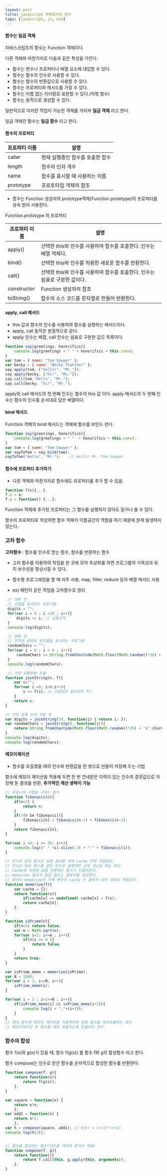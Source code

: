 ```yaml
---
layout: post
title: javascript 객체로서의 함수
tags: [javascript, js, es6]
---
```


#### 함수는 일급 객체

자바스크립트의 함수는 Function 객체이다.

다른 객체와 마찬가지로 다음과 같은 특성을 가진다.

* 함수는 변수나 프로퍼티나 배열 요소에 대입할 수 있다.
* 함수는 함수의 인수로 사용할 수 있다.
* 함수는 함수의 반환값으로 사용할 수 있다.
* 함수는 프로퍼티와 메서드를 가질 수 있다.
* 함수는 이름 없는 리터럴로 표현할 수 있다.(익명 함수)
* 함수는 동적으로 생성할 수 있다.

일반적으로 이러한 작업이 가능한 객체를 가리켜 **일급 객체** 라고 한다.

일급 객체인 함수는 **일급 함수** 라고 한다.

#### 함수의 프로퍼티

프로퍼티 이름 | 설명
---|---
caller | 현재 실행중인 함수를 호출한 함수
length | 함수의 인자 개수
name | 함수를 표시할 때 사용하는 이름
prototype | 프로토타입 객체의 참조

* 함수는 Function 생성자의 prototype객체(Function.prototype)의 프로퍼티를 상속 받아 사용한다.

Function.prototype 의 프로퍼티

프로퍼티 이름 | 설명
---|---
apply() | 선택한 this와 인수를 사용하여 함수를 호출한다. 인수는 배열 객체다.
bind() | 선택한 this와 인수를 적용한 새로운 함수를 반환한다.
call() | 선택한 this와 인수를 사용하여 함수를 호출한다. 인수는 쉼표로 구분한 값이다.
constructor | Function 생성자의 참조
toString() | 함수의 소스 코드를 문자열로 만들어 반환한다.

#### apply, call 메서드

* this 값과 함수의 인수를 사용하여 함수를 실행하는 메서드이다.
* apply, call 동작은 본질적으로 같다.
* apply 인수는 배열, call 인수는 쉼표로 구분한 값으 목록이다.


```javascript
function say(greetings, honorifics){
    console.log(greetings + " " + honorifics + this.name);
}
var tom = { name: "Tom Sawyer" };
var becky = { name: "Becky Thatcher" };
say.apply(tom, ["hello!", "Mr."]);
say.apply(becky, ["hi!", "Ms."]);
say.call(tom,"Hello", "Mr.");
say.call(becky, "hi!", "Mr.");
```

apply와 call 메서드의 첫 번째 인수는 함수의 this 값 이다.
apply 메서드의 두 번째 인수는 함수의 인수를 순서대로 담은 배열이다.



#### bind 메서드

Function 객체의 bind 메서드는 객체에 함수를 바인드 한다.

```javascript
function say(greetings, honorifics){
    console.log(greetings + " "  + honorifics + this.name);
}
var tom = { name: "Tom Sawyer" };
var sayToTom = say.bind(tom);
sayToTom("Hello", "Mr.");    // Hello! Mr. Tom Sawyer
```

#### 함수에 프로퍼티 추가하기

* 다른 객체와 마찬가지로 함수에도 프로퍼티를 추가 할 수 있음.

```javascript
function f(x){...}
f.p = a;
f.g = function() {...};
```

Function 객체에 추가된 프로퍼티는 그 함수를 실행하지 않아도 읽거나 쓸 수 있다.

함수의 프로퍼티로 작성하면 함수 객체가 이름공간의 역할을 하기 때문에 문제 발생하지 않는다.


### 고차 함수

**고차함수** : 함수를 인수로 받는 함수, 함수를 반환하는 함수

* 고차 함수를 이용하여 작업을 한 곳에 모아 추상화를 하면 프로그램의 가독성과 유지 보수성을 향상시킬 수 있다.
* 함수형 프로그래밍을 할 때 자주 사용, map, filter, reduce 등의 배열 메서드 사용

* ex) 패턴이 같은 작업을 고차함수로 정리


```javascript
 // 변환 전
 // 수열을 표시하는 프로그램
 digits = "";
 for(var i = 0 ; i <10 ; i++){
     digits += i; // 공통로직
 }
 console.log(digits);

 // 변환 전
 // 무작위 알파벳 문자열을 표시하는 프로그램
 randomChars = "";
 for(var i = 0 ; i < 8 ; i++){
     randomChars += String.fromCharCode(Math.floor(Math.random()*26) + "a".charCodeAt(0)); // 공통 로직
 }
 console.log(randomChars);

 // 이하 공통부분 추출
function joinString(n, f){
    var s="";
    for(var i =0; i<n;i++){
        s += f(i); // 전달받은 함수인자 f()
    }
    return s;
}

// 이하 공통 로직 적용 후
var digits = joinString(10, function(i) { return i; });
var randomChars = joinString(8, function(i)){
    return String.fromCharCode(Math.floor(Math.random()*26) + "a".charCodeAt(0));
}
console.log(digits);
console.log(randomChars);
```

#### 메모이제이션

* 함수를 호출했을 때의 인수와 반환값을 한 쌍으로 만들어 저장해 두는 기법

함수에 메모이 제이션을 적용해 두면 한 번 건네받은 이력이 있는 인수의 결괏값으로 저장해 둔 결과를 반환, **추가적인 계산 생략이 가능**

```javascript
// 피보나치 수열을 구하는 함수
function fibonacci(n){
    if(n<2) {
        return n;
    }
    if(!(n in fibonacci)){
        fibonacci[n] = fibonacci(n-1) + fibonacci(n-2);
    }
    return fibonacci[n];
}

for(var i =0; i <= 20; i++){
    console.log((" " +i).slice(-2) + ":" + fibonacci(i));
}
```


```javascript
// 인수로 받은 함수의 실행 결과를 객체 cache 안에 저장한다.
// 인수로 받은 함수를 같은 인수로 실행하면 실제 계산을 하는 대신
// cache에 저장된 값을 반환하는 함수가 만들어진다.
// memorize 함수의 중첩 함수는 클로저를 생성한다.
// 따라서 memorize의 지역 변수인 cache 는 클러저 내부 상태로 저장된다.
function memorize(f){
    var cache = {};
    return function(x){
        if(cache[x] == undefined) cache[x] = f(x);
        return cache[x];
    };
}

function isPrime(n){
    if(n<2) return false;
    var m = Math.sqrt(n);
    for(var i=2; i<=m ; i++){
        if(n%i == 0 ){
            return false;
        }
    }
    return true;
}

var isPrime_memo = memorize(isPrime);
var N = 1000;
for(var i = 2; i<=N; i++){
    isPrime_memo(i);
}

for(var i = 2 ; i+2<=N ; i++){
    if(isPrime_memo(i) && isPrime_memo(i+2)){
        console.log(i + ","+(i+2));
    }
}
// 재귀 함수에 메모이 제이션을 적용하려면 원래 함수를 재귀호출하는 대신
// 메모이제이션 된 함수를 재귀 호출하도록 만들어야 한다.
```


### 함수의 합성

함수 f(x)와 g(x)가 있을 때, 함수 f(g(x)) 를 함수 f와 g의 합성함수 라고 한다.

함수 compose는 인수로 받은 함수를 순차적으로 합성한 함수를 반환한다.


```javascript
function compose(f, g){
    return function(x){
        return f(g(x));
    };
}

var square = function(x) { 
    return x*x; 
    };
var add1 = function(x) { 
    return x+1; 
    };
var h = compose(square, add1); // h(x) = (x+1)*(x+1)
console.log(h(2));


// 함수를 합성하는 함수(인수를 여러개 받아서 적용)
function compose(f, g){
    return function(){
        return f.call(this, g.apply(this, arguments));
    };
}
```

